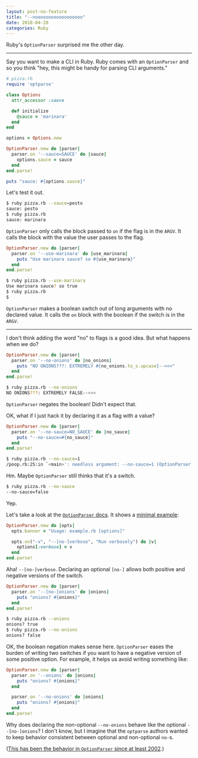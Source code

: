 ```yaml
---
layout: post-no-feature
title: "--noooooooooooooooooo"
date: 2018-04-28
categories: Ruby
---
```


Ruby's `OptionParser` surprised me the other day. 

<hr>

Say you want to make a CLI in Ruby. Ruby comes with an `OptionParser` and so you
think "hey, this might be handy for parsing CLI arguments."

```ruby
# pizza.rb
require 'optparse'

class Options
  attr_accessor :sauce

  def initialize
    @sauce = 'marinara'
  end
end

options = Options.new

OptionParser.new do |parser|
  parser.on '--sauce=SAUCE' do |sauce|
    options.sauce = sauce
  end
end.parse!

puts "sauce: #{options.sauce}"
```

Let's test it out.

```sh
$ ruby pizza.rb --sauce=pesto
sauce: pesto
$ ruby pizza.rb
sauce: marinara
```

`OptionParser` only calls the block passed to `on` if the flag is in the `ARGV`.
It calls the block with the value the user passes to the flag.

```ruby
OptionParser.new do |parser|
  parser.on '--use-marinara' do |use_marinara|
    puts "Use marinara sauce? so #{use_marinara}"
  end
end.parse!
```

```sh
$ ruby pizza.rb --use-marinara
Use marinara sauce? so true
$ ruby pizza.rb
$ 
```

`OptionParser` makes a boolean switch out of long arguments with no declared
value. It calls the `on` block with the boolean if the switch is in the `ARGV`.

<hr>

I don't think adding the word "no" to flags is a good idea. But what happens
when we do?

```ruby
OptionParser.new do |parser|
  parser.on '--no-onions' do |no_onions|
    puts "NO ONIONS???: EXTREMELY #{no_onions.to_s.upcase}--<<<"
  end
end.parse!
```

```sh
$ ruby pizza.rb --no-onions
NO ONIONS???: EXTREMELY FALSE--<<<
```

`OptionParser` negates the boolean! Didn't expect that.

OK, what if I just hack it by declaring it as a flag with a value?

```ruby
OptionParser.new do |parser|
  parser.on '--no-sauce=NO_SAUCE' do |no_sauce|
    puts "--no-sauce=#{no_sauce}"
  end
end.parse!
```

```sh
$ ruby pizza.rb --no-sauce=1
/poop.rb:25:in `<main>': needless argument: --no-sauce=1 (OptionParser::NeedlessArgument)
```

Hm. Maybe `OptionParser` still thinks that it's a switch.

```sh
$ ruby pizza.rb --no-sauce
--no-sauce=false
```

Yep.

Let's take a look at the [`OptionParser` docs](http://ruby-doc.org/stdlib-2.5.0/libdoc/optparse/rdoc/OptionParser.html).
It shows a [minimal example](http://ruby-doc.org/stdlib-2.5.0/libdoc/optparse/rdoc/OptionParser.html#class-OptionParser-label-Minimal+example):

```ruby
OptionParser.new do |opts|
  opts.banner = "Usage: example.rb [options]"

  opts.on("-v", "--[no-]verbose", "Run verbosely") do |v|
    options[:verbose] = v
  end
end.parse!
```

Aha! `--[no-]verbose`. Declaring an optional `[no-]` allows both positive and
negative versions of the switch.

```ruby
OptionParser.new do |parser|
  parser.on '--[no-]onions' do |onions|
    puts "onions? #{onions}"
  end
end.parse!
```

```sh
$ ruby pizza.rb --onions
onions? true
$ ruby pizza.rb --no-onions
onions? false
```

OK, the boolean negation makes sense here. `OptionParser` eases the burden of
writing two switches if you want to have a negative version of some positive
option. For example, it helps us avoid writing something like:

```ruby
OptionParser.new do |parser|
  parser.on '--onions' do |onions|
    puts "onions? #{onions}"
  end

  parser.on '--no-onions' do |onions|
    puts "onions? #{onions}"
  end
end.parse!
```

Why does declaring the non-optional `--no-onions` behave like the optional
`--[no-]onions`? I don't know, but I imagine that the `optparse` authors wanted
to keep behavior consistent between optional and non-optional `no-`s.

([This has been the behavior in `OptionParser` since at least
2002](https://github.com/ruby/ruby/blob/6af4aebc954f548298559e49719aec84e8653adc/lib/optparse.rb#L951-L970).)
